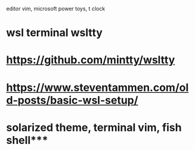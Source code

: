 
 editor vim, microsoft power toys, t clock
 # wsl terminal wsltty
 # https://github.com/mintty/wsltty
 # https://www.steventammen.com/old-posts/basic-wsl-setup/
 # solarized theme, terminal vim, fish shell***
 
